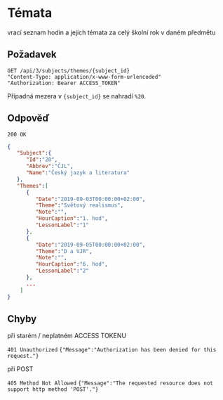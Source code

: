 # Témata

vrací seznam hodin a jejich témata za celý školní rok v daném předmětu

## Požadavek
```
GET /api/3/subjects/themes/{subject_id}
"Content-Type: application/x-www-form-urlencoded"
"Authorization: Bearer ACCESS_TOKEN"
```
Případná mezera v `{subject_id}` se nahradí `%20`.

## Odpověď

```200 OK```
``` json
{
   "Subject":{
      "Id":"28",
      "Abbrev":"ČJL",
      "Name":"Český jazyk a literatura"
   },
   "Themes":[
      {
         "Date":"2019-09-03T00:00:00+02:00",
         "Theme":"Světový realismus",
         "Note":"",
         "HourCaption":"1. hod",
         "LessonLabel":"1"
      },
      {
         "Date":"2019-09-05T00:00:00+02:00",
         "Theme":"D a VJR",
         "Note":"",
         "HourCaption":"6. hod",
         "LessonLabel":"2"
      },
	  ...
	]
}
```



## Chyby

při starém / neplatném ACCESS TOKENU

```401 Unauthorized```
```{"Message":"Authorization has been denied for this request."}```

při POST

```405 Method Not Allowed```
```{"Message":"The requested resource does not support http method 'POST'."} ```
